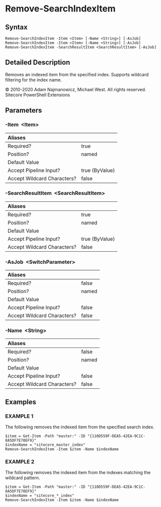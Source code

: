 # Remove-SearchIndexItem

## Syntax

```text
Remove-SearchIndexItem -Item <Item> [-Name <String>] [-AsJob]
Remove-SearchIndexItem -Item <Item> [-Name <String>] [-AsJob]
Remove-SearchIndexItem -SearchResultItem <SearchResultItem> [-AsJob]
```

## Detailed Description

Removes an indexed item from the specified index. Supports wildcard filtering for the index name.

© 2010-2020 Adam Najmanowicz, Michael West. All rights reserved. Sitecore PowerShell Extensions

## Parameters

### -Item  &lt;Item&gt;

| Aliases |  |
| :--- | :--- |
| Required? | true |
| Position? | named |
| Default Value |  |
| Accept Pipeline Input? | true \(ByValue\) |
| Accept Wildcard Characters? | false |

### -SearchResultItem  &lt;SearchResultItem&gt;

| Aliases |  |
| :--- | :--- |
| Required? | true |
| Position? | named |
| Default Value |  |
| Accept Pipeline Input? | true \(ByValue\) |
| Accept Wildcard Characters? | false |

### -AsJob  &lt;SwitchParameter&gt;

| Aliases |  |
| :--- | :--- |
| Required? | false |
| Position? | named |
| Default Value |  |
| Accept Pipeline Input? | false |
| Accept Wildcard Characters? | false |

### -Name  &lt;String&gt;

| Aliases |  |
| :--- | :--- |
| Required? | false |
| Position? | named |
| Default Value |  |
| Accept Pipeline Input? | false |
| Accept Wildcard Characters? | false |

## Examples

### EXAMPLE 1

The following removes the indexed item from the specified search index.

```text
$item = Get-Item -Path "master:" -ID "{110D559F-DEA5-42EA-9C1C-8A5DF7E70EF9}"
$indexName = "sitecore_master_index"
Remove-SearchIndexItem -Item $item -Name $indexName
```

### EXAMPLE 2

The following removes the indexed item from the indexes matching the wildcard pattern.

```text
$item = Get-Item -Path "master:" -ID "{110D559F-DEA5-42EA-9C1C-8A5DF7E70EF9}"
$indexName = "sitecore_*_index"
Remove-SearchIndexItem -Item $item -Name $indexName
```
